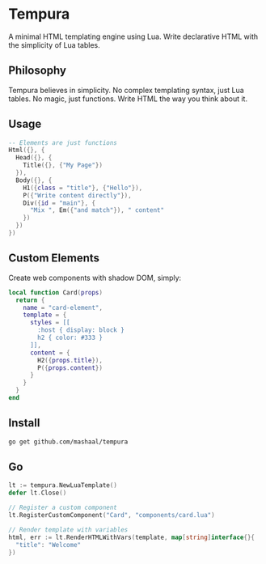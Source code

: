 # Tempura

A minimal HTML templating engine using Lua. Write declarative HTML with the simplicity of Lua tables.

## Philosophy

Tempura believes in simplicity. No complex templating syntax, just Lua tables. No magic, just functions. Write HTML the way you think about it.

## Usage

```lua
-- Elements are just functions
Html({}, {
  Head({}, {
    Title({}, {"My Page"})
  }),
  Body({}, {
    H1({class = "title"}, {"Hello"}),
    P({"Write content directly"}),
    Div({id = "main"}, {
      "Mix ", Em({"and match"}), " content"
    })
  })
})
```

## Custom Elements

Create web components with shadow DOM, simply:

```lua
local function Card(props)
  return {
    name = "card-element",
    template = {
      styles = [[
        :host { display: block }
        h2 { color: #333 }
      ]],
      content = {
        H2({props.title}),
        P({props.content})
      }
    }
  }
end
```

## Install

```bash
go get github.com/mashaal/tempura
```

## Go

```go
lt := tempura.NewLuaTemplate()
defer lt.Close()

// Register a custom component
lt.RegisterCustomComponent("Card", "components/card.lua")

// Render template with variables
html, err := lt.RenderHTMLWithVars(template, map[string]interface{}{
  "title": "Welcome"
})
```

